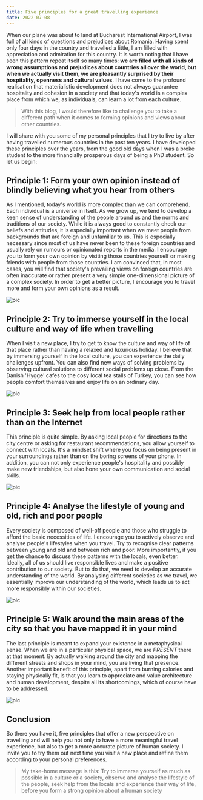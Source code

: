 ```yaml
---
title: Five principles for a great travelling experience
date: 2022-07-08
---
```

When our plane was about to land at Bucharest International Airport, I was full of all kinds of questions and prejudices about Romania. Having spent only four days in the country and travelled a little, I am filled with appreciation and admiration for this country. It is worth noting that I have seen this pattern repeat itself so many times: **we are filled with all kinds of wrong assumptions and prejudices about countries all over the world, but when we actually visit them, we are pleasantly surprised by their hospitality, openness and cultural values**. I have come to the profound realisation that materialistic development does not always guarantee hospitality and cohesion in a society and that today's world is a complex place from which we, as individuals, can learn a lot from each culture. 

> With this blog, I would therefore like to challenge you to take a different path when it comes to forming opinions and views about other countries. 
 
I will share with you some of my personal principles that I try to live by after having travelled numerous countries in the past ten years. I have developed these principles over the years, from the good old days when I was a broke student to the more financially prosperous days of being a PhD student. So let us begin:

## Principle 1: Form your own opinion instead of blindly believing what you hear from others

As I mentioned, today's world is more complex than we can comprehend. Each individual is a universe in itself. As we grow up, we tend to develop a keen sense of understanding of the people around us and the norms and traditions of our society. While it is always good to constantly check our beliefs and attitudes, it is especially important when we meet people from backgrounds that are foreign and unfamiliar to us. This is especially necessary since most of us have never been to these foreign countries and usually rely on rumours or opinionated reports in the media. I encourage you to form your own opinion by visiting those countries yourself or making friends with people from those countries. I am convinced that, in most cases, you will find that society's prevailing views on foreign countries are often inaccurate or rather present a very simple one-dimensional picture of a complex society. In order to get a better picture, I encourage you to travel more and form your own opinions as a result. 

![pic](MicrosoftTeams-image.png)

## Principle 2: Try to immerse yourself in the local culture and way of life when travelling 

When I visit a new place, I try to get to know the culture and way of life of that place rather than having a relaxed and luxurious holiday. I believe that by immersing yourself in the local culture, you can experience the daily challenges upfront. You can also find new ways of solving problems by observing cultural solutions to different social problems up close. From the Danish 'Hygge' cafes to the cosy local tea stalls of Turkey, you can see how people comfort themselves and enjoy life on an ordinary day. 

![pic](IMG-1457.jpg)

## Principle 3: Seek help from local people rather than on the Internet

This principle is quite simple. By asking local people for directions to the city centre or asking for restaurant recommendations, you allow yourself to connect with locals. It's a mindset shift where you focus on being present in your surroundings rather than on the boring screens of your phone. In addition, you can not only experience people's hospitality and possibly make new friendships, but also hone your own communication and social skills.  

![pic](IMG-2527.jpg)

## Principle 4: Analyse the lifestyle of young and old, rich and poor people

Every society is composed of well-off people and those who struggle to afford the basic necessities of life. I encourage you to actively observe and analyse people's lifestyles when you travel. Try to recognise clear patterns between young and old and between rich and poor. More importantly, if you get the chance to discuss these patterns with the locals, even better. Ideally, all of us should live responsible lives and make a positive contribution to our society. But to do that, we need to develop an accurate understanding of the world. By analysing different societies as we travel, we essentially improve our understanding of the world, which leads us to act more responsibly within our societies. 

![pic](IMG-2980.jpg)

## Principle 5: Walk around the main areas of the city so that you have mapped it in your mind 

The last principle is meant to expand your existence in a metaphysical sense. When we are in a particular physical space, we are *PRESENT* there at that moment. By actually walking around the city and mapping the different streets and shops in your mind, you are living that presence. Another important benefit of this principle, apart from burning calories and staying physically fit, is that you learn to appreciate and value architecture and human development, despite all its shortcomings, which of course have to be addressed. 

![pic](p5.jpg)

## Conclusion

So there you have it, five principles that offer a new perspective on travelling and will help you not only to have a more meaningful travel experience, but also to get a more accurate picture of human society. I invite you to try them out next time you visit a new place and refine them according to your personal preferences. 

> My take-home message is this: Try to immerse yourself as much as possible in a culture or a society, observe and analyse the lifestyle of the people, seek help from the locals and experience their way of life, before you form a strong opinion about a human society